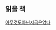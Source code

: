 
## 읽을 책 

[아무것도아닌지금은없다](http://www.yes24.com/Product/Goods/44178849?pid=123487&cosemkid=go15014628167819901&gclid=Cj0KCQjwl_SHBhCQARIsAFIFRVXUphmEED1xURx8uiZCO-wmKJX_j8MPHDbIiscM1MoWi434Kumy3eoaAnvgEALw_wcB)


